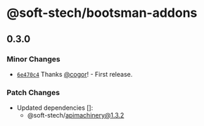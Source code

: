 # @soft-stech/bootsman-addons

## 0.3.0

### Minor Changes

- [`6e470c4`](https://github.com/tommy351/kubernetes-models-ts/commit/6e470c45676cc1d4eb685d7e5bd4e8c047b7bb8c) Thanks [@cogor](https://github.com/cogor)! - First release.

### Patch Changes

- Updated dependencies []:
  - @soft-stech/apimachinery@1.3.2
